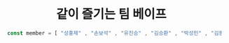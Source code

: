 <div align="center">
  <h1>같이 즐기는 팀 베이프</h1>
</div>

```js
  const member = [ "성홍제" , "손보석" , "유진승" , "김승환" , "박성민" , "김동영" , "김한결" , "권가령" , "강한", "변예현" ]
```

